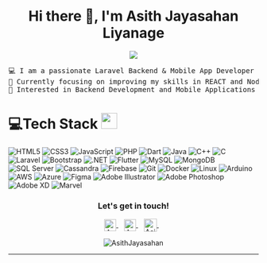 <h1 align="center"> Hi there 👋, I'm Asith Jayasahan Liyanage</h1>
<p align="center">
	<a href="https://github.com/AsithJayasahan">
		<img src="https://readme-typing-svg.herokuapp.com/?lines=Laravel+Backend+Developer;Mobile+App+Developer;PHP%20|%20Flutter%20|%20Android+Enthusiast;Always%20developing%20my%20skills&amp;center=true&amp;width=380&amp;height=45">
	</a>
</p>
<pre>💻 I am a passionate Laravel Backend & Mobile App Developer
🌱 Currently focusing on improving my skills in REACT and NodeJS
🚩 Interested in Backend Development and Mobile Applications
</pre>
<h1 id="tech-stack">💻Tech Stack <img src="https://media2.giphy.com/media/QssGEmpkyEOhBCb7e1/giphy.gif?cid=ecf05e47a0n3gi1bfqntqmob8g9aid1oyj2wr3ds3mg700bl&amp;rid=giphy.gif" width="32px"></h1>
<p>
  <!-- Programming Languages -->
  <img src="https://img.shields.io/badge/html5-%23E34F26.svg?style=for-the-badge&amp;logo=html5&amp;logoColor=white" alt="HTML5">
  <img src="https://img.shields.io/badge/css3-%231572B6.svg?style=for-the-badge&amp;logo=css3&amp;logoColor=white" alt="CSS3">
  <img src="https://img.shields.io/badge/javascript-%23323330.svg?style=for-the-badge&amp;logo=javascript&amp;logoColor=%23F7DF1E" alt="JavaScript">
  <img src="https://img.shields.io/badge/php-%23777BB4.svg?style=for-the-badge&amp;logo=php&amp;logoColor=white" alt="PHP">
  <img src="https://img.shields.io/badge/dart-%230175C2.svg?style=for-the-badge&amp;logo=dart&amp;logoColor=white" alt="Dart">
  <img src="https://img.shields.io/badge/java-%23ED8B00.svg?style=for-the-badge&amp;logo=java&amp;logoColor=white" alt="Java">
  <img src="https://img.shields.io/badge/c++-%2300599C.svg?style=for-the-badge&amp;logo=c%2B%2B&amp;logoColor=white" alt="C++">
  <img src="https://img.shields.io/badge/c-%2300599C.svg?style=for-the-badge&amp;logo=c&amp;logoColor=white" alt="C">
  
  <!-- Frameworks & Libraries -->
  <img src="https://img.shields.io/badge/laravel-%23FF2D20.svg?style=for-the-badge&amp;logo=laravel&amp;logoColor=white" alt="Laravel">
  <img src="https://img.shields.io/badge/bootstrap-%23563D7C.svg?style=for-the-badge&amp;logo=bootstrap&amp;logoColor=white" alt="Bootstrap">
  <img src="https://img.shields.io/badge/.NET-5C2D91?style=for-the-badge&amp;logo=.net&amp;logoColor=white" alt=".NET">
  <img src="https://img.shields.io/badge/Flutter-%2302569B.svg?style=for-the-badge&amp;logo=Flutter&amp;logoColor=white" alt="Flutter">
  
  <!-- Databases -->
  <img src="https://img.shields.io/badge/mysql-%2300f.svg?style=for-the-badge&amp;logo=mysql&amp;logoColor=white" alt="MySQL">
  <img src="https://img.shields.io/badge/MongoDB-%234ea94b.svg?style=for-the-badge&amp;logo=mongodb&amp;logoColor=white" alt="MongoDB">
  <img src="https://img.shields.io/badge/Microsoft%20SQL%20Server-CC2927?style=for-the-badge&amp;logo=microsoft%20sql%20server&amp;logoColor=white" alt="SQL Server">
  <img src="https://img.shields.io/badge/cassandra-%231287B1.svg?style=for-the-badge&amp;logo=apache-cassandra&amp;logoColor=white" alt="Cassandra">
  <img src="https://img.shields.io/badge/Firebase-039BE5?style=for-the-badge&amp;logo=Firebase&amp;logoColor=white" alt="Firebase">
  
  <!-- DevOps & Tools -->
  <img src="https://img.shields.io/badge/git-%23F05033.svg?style=for-the-badge&amp;logo=git&amp;logoColor=white" alt="Git">
  <img src="https://img.shields.io/badge/docker-%230db7ed.svg?style=for-the-badge&amp;logo=docker&amp;logoColor=white" alt="Docker">
  <img src="https://img.shields.io/badge/linux-%23FCC624.svg?style=for-the-badge&amp;logo=linux&amp;logoColor=black" alt="Linux">
  <img src="https://img.shields.io/badge/arduino-%2300979D.svg?style=for-the-badge&amp;logo=arduino&amp;logoColor=white" alt="Arduino">
  
  <!-- Cloud Services -->
  <img src="https://img.shields.io/badge/aws-%23FF9900.svg?style=for-the-badge&amp;logo=amazon-aws&amp;logoColor=white" alt="AWS">
  <img src="https://img.shields.io/badge/azure-%230072C6.svg?style=for-the-badge&amp;logo=microsoftazure&amp;logoColor=white" alt="Azure">
  
  <!-- Design Tools -->
  <img src="https://img.shields.io/badge/figma-%23F24E1E.svg?style=for-the-badge&amp;logo=figma&amp;logoColor=white" alt="Figma">
  <img src="https://img.shields.io/badge/adobeillustrator-%23FF9A00.svg?style=for-the-badge&amp;logo=adobeillustrator&amp;logoColor=white" alt="Adobe Illustrator">
  <img src="https://img.shields.io/badge/adobephotoshop-%2331A8FF.svg?style=for-the-badge&amp;logo=adobephotoshop&amp;logoColor=white" alt="Adobe Photoshop">
  <img src="https://img.shields.io/badge/Adobe%20XD-470137?style=for-the-badge&amp;logo=Adobe%20XD&amp;logoColor=#FF61F6" alt="Adobe XD">
  <img src="https://img.shields.io/badge/Marvel-FB4B02?style=for-the-badge&amp;logo=marvel&amp;logoColor=white" alt="Marvel">
</p>

<div align="center">
  <h3><b>Let's get in touch! </b></h3>
</div>
<p align="center">
<a href="https://www.linkedin.com/in/asith-liyanage-aa5595201" target="_blank">
  <img align="center" alt="Asith Jayasahan | Linkedin" width="24px" src="https://raw.githubusercontent.com/rahuldkjain/github-profile-readme-generator/master/src/images/icons/Social/linked-in-alt.svg">
</a> &nbsp;&nbsp;
<a href="https://www.instagram.com/asith_jayasahan/" target="_blank">
  <img align="center" alt="Asith Jayasahan | Instagram" width="24px" src="https://raw.githubusercontent.com/rahuldkjain/github-profile-readme-generator/master/src/images/icons/Social/instagram.svg">
</a> &nbsp;&nbsp;
<a href="mailto:asithjayasahan31@gmail.com">
  <img align="center" alt="Asith Jayasahan | Gmail" width="26px" src="https://upload.wikimedia.org/wikipedia/commons/7/7e/Gmail_icon_%282020%29.svg">
</a> &nbsp;&nbsp;
</p>

<p align="center">
  <img src="https://github-readme-stats.vercel.app/api/top-langs?username=AsithJayasahan&show_icons=true&locale=en&layout=compact" alt="AsithJayasahan">
</p>

<hr>

